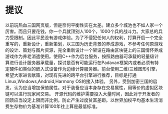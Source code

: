 # 提议
以前玩热血三国网页版，但是奈何平衡性实在太差。建立多个城池也不如人家一个厉害。而且只要花钱，你一个兵就顶别人100个，1000个兵的战斗力。大家总的兵力受限制。因此平民没有游戏体验。为了不侵犯任何人的权利，打算开启一个完全重写的，重新设计，重新策划，以三国为历史背景的养成游戏，不参考任何原游戏的设计、策划与图片资源，完全重新设计一个架设在路由区块链上的三国情怀养成游戏作为养老消遣使用。使用C++作为后台服务，按照路由器可承载的轻量级计算进行设计服务器承载量，探讨是否有可能运行在Padavan框架内或者必须有特定硬件如类似的嵌入式设备作为边缘计算服务器。前台使用二维/三维图形引擎，希望大家进言献策，对现有先进的跨平台引擎进行推荐，目标是打通Linux,Windows,Android,Harmony OS的接入体验。
另外，受到加密三国的启发，认为应当增加保值属性。对于装备应当本身存在交易属性，用等价的虚拟区块链可以进行玩家间交易。
开源代码的维护需要投入大量时间，因此对于开发者的回馈应当设定上限而非比例，防止产生过度贫富差距。以世界加权平均基本生活消费生存物价为基准计算100年往上算是最低标准。
